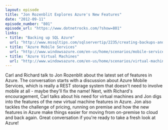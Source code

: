 ```yaml
---
layout: episode
title: "Jon Rozenblit Explores Azure's New Features"
date: "2012-09-11"
episode_number: "801"
episode_url: "https://www.dotnetrocks.com/?show=801"
links:
- title: "Backing up SQL Azure"
  url: "http://www.mssqltips.com/sqlservertip/2235/creating-backups-and-copies-of-your-sql-azure-databases/"
- title: "Azure Mobile Services"
  url: "http://www.windowsazure.com/en-us/home/scenarios/mobile-services/"
- title: "Azure Virtual Machines"
  url: "http://www.windowsazure.com/en-us/home/scenarios/virtual-machines/"
---
```


Carl and Richard talk to Jon Rozenblit about the latest set of features in Azure. The conversation starts with a discussion about Azure Mobile Services, which is really a REST storage system that doesn't need to involve mobile at all - maybe they'll fix the name! Next, with Richard's encouragement, Carl talks about his need for virtual machines and Jon digs into the features of the new virtual machine features in Azure. Jon also tackles the challenge of pricing, running on premise and how the new features in Azure make things easier for moving from on-premise to cloud and back again. Great conversation if you're ready to take a fresh look at Azure!
